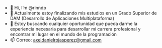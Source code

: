 - 👋 Hi, I’m @rinndp
- 🌱 Actualmente estoy finalizando mis estudios en un Grado Superior de DAM (Desarrollo de Aplicaciones Multiplataforma)
- 💞️ Estoy buscando cualquier oportunidad que pueda darme la experiencia necesaria para desarrollar mi carrera profesional y encontrar mi lugar en el mundo de la programación
- 📫 Correo: axeldanielrojasperez@gmail.com

<!---
rinndp/rinndp is a ✨ special ✨ repository because its `README.md` (this file) appears on your GitHub profile.
You can click the Preview link to take a look at your changes.
--->

